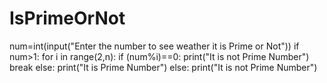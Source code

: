 #  IsPrimeOrNot


num=int(input("Enter the number to see weather it is Prime or Not"))
if num>1:
  for i in range(2,n):
    if (num%i)==0:
      print("It is not Prime Number")
      break
  else:
    print("It is Prime Number")
else:
  print("It is not Prime Number")

